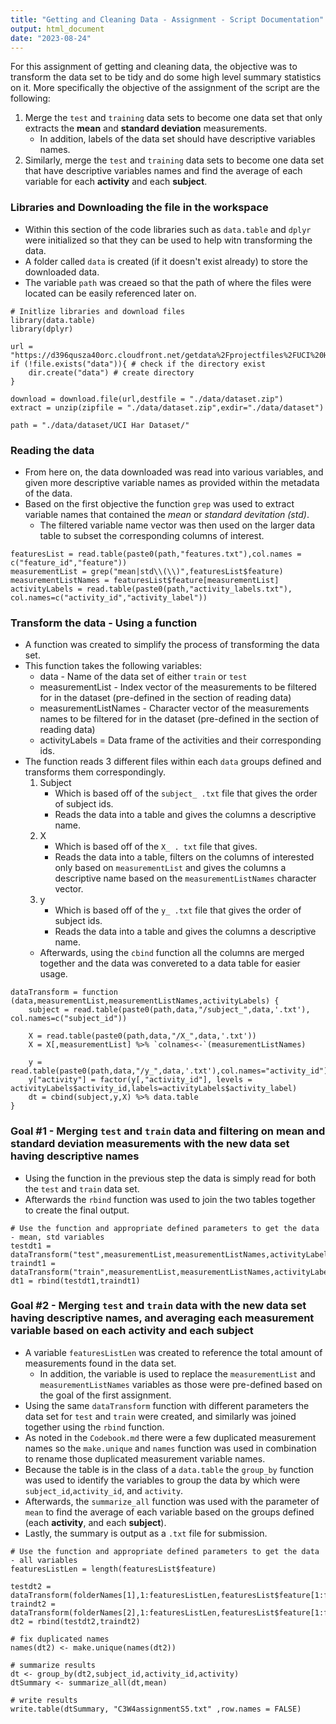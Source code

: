 ```yaml
---
title: "Getting and Cleaning Data - Assignment - Script Documentation"
output: html_document
date: "2023-08-24"
---
```


For this assignment of getting and cleaning data, the objective was to transform the data set to be tidy and do some high level summary statistics on it. More specifically the objective of the assignment of the script are the following:

1. Merge the `test` and `training` data sets to become one data set that only extracts the **mean** and **standard deviation** measurements.
    - In addition, labels of the data set should have descriptive variables names.
2. Similarly, merge the `test` and `training` data sets to become one data set that have descriptive variables names and find the average of each variable for each **activity** and each **subject**.

### Libraries and Downloading the file in the workspace
- Within this section of the code libraries such as `data.table` and `dplyr` were initialized so that they can be used to help witn transforming the data. 
- A folder called `data` is created (if it doesn't exist already) to store the downloaded data.
- The variable `path` was creaed so that the path of where the files were located can be easily referenced later on.
```
# Initlize libraries and download files
library(data.table)
library(dplyr)

url = "https://d396qusza40orc.cloudfront.net/getdata%2Fprojectfiles%2FUCI%20HAR%20Dataset.zip"
if (!file.exists("data")){ # check if the directory exist
    dir.create("data") # create directory
}

download = download.file(url,destfile = "./data/dataset.zip")
extract = unzip(zipfile = "./data/dataset.zip",exdir="./data/dataset")

path = "./data/dataset/UCI Har Dataset/"
```

### Reading the data
- From here on, the data downloaded was read into various variables, and given more descriptive variable names as provided within the metadata of the data.
- Based on the first objective the function `grep` was used to extract variable names that contained the *mean* or *standard devitation (std)*.
    - The filtered variable name vector was then used on the larger data table to subset the corresponding columns of interest.

```
featuresList = read.table(paste0(path,"features.txt"),col.names = c("feature_id","feature"))
measurementList = grep("mean|std\\(\\)",featuresList$feature)
measurementListNames = featuresList$feature[measurementList]
activityLabels = read.table(paste0(path,"activity_labels.txt"), col.names=c("activity_id","activity_label"))
```

### Transform the data - Using a function
- A function was created to simplify the process of transforming the data set.
- This function takes the following variables:
    - data - Name of the data set of either `train` or `test`
    - measurementList - Index vector of the measurements to be filtered for in the dataset (pre-defined in the section of reading data)
    - measurementListNames - Character vector of the measurements names to be filtered for in the dataset (pre-defined in the section of reading data)
    - activityLabels = Data frame of the activities and their corresponding ids.
- The function reads 3 different files within each `data` groups defined and transforms them correspondingly.
    1. Subject
        - Which is based off of the `subject_ .txt` file that gives the order of subject ids.
        - Reads the data into a table and gives the columns a descriptive name.
    2. X
        - Which is based off of the `X_ . txt` file that gives.
        - Reads the data into a table, filters on the columns of interested only based on `measurementList` and gives the columns a descriptive name based on the `measurementListNames` character vector.
    3. y
        - Which is based off of the `y_ .txt` file that gives the order of subject ids.
        - Reads the data into a table and gives the columns a descriptive name.
    - Afterwards, using the `cbind` function all the columns are merged together and the data was convereted to a data table for easier usage.

```
dataTransform = function (data,measurementList,measurementListNames,activityLabels) {
    subject = read.table(paste0(path,data,"/subject_",data,'.txt'), col.names=c("subject_id"))

    X = read.table(paste0(path,data,"/X_",data,'.txt'))
    X = X[,measurementList] %>% `colnames<-`(measurementListNames)

    y = read.table(paste0(path,data,"/y_",data,'.txt'),col.names="activity_id")
    y["activity"] = factor(y[,"activity_id"], levels = activityLabels$activity_id,labels=activityLabels$activity_label)
    dt = cbind(subject,y,X) %>% data.table
}
```

### **Goal #1** - Merging `test` and `train` data and filtering on **mean** and **standard deviation** measurements with the new data set having descriptive names
- Using the function in the previous step the data is simply read for both the `test` and `train` data set.
- Afterwards the `rbind` function was used to join the two tables together to create the final output.
```
# Use the function and appropriate defined parameters to get the data - mean, std variables
testdt1 = dataTransform("test",measurementList,measurementListNames,activityLabels)
traindt1 = dataTransform("train",measurementList,measurementListNames,activityLabels)
dt1 = rbind(testdt1,traindt1)
```

### **Goal #2** - Merging `test` and `train` data with the new data set having descriptive names, and averaging each measurement variable based on each **activity** and each **subject**
- A variable `featuresListLen` was created to reference the total amount of measurements found in the data set.
    - In addition, the variable is used to replace the `measurementList` and `measurementListNames` variables as those were pre-defined based on the goal of the first assignment.
- Using the same `dataTransform` function with different parameters the data set for `test` and `train` were created, and similarly was joined together using the `rbind` function.
- As noted in the `Codebook.md` there were a few duplicated measurement names so the `make.unique` and `names` function was used in combination to rename those duplicated measurement variable names.
- Because the table is in the class of a `data.table` the `group_by` function was used to identify the variables to group the data by which were `subject_id`,`activity_id`, and `activity`.
- Afterwards, the `summarize_all` function was used with the parameter of `mean` to find the average of each variable based on the groups defined (each **activity**, and each **subject**).
- Lastly, the summary is output as a `.txt` file for submission.

```
# Use the function and appropriate defined parameters to get the data - all variables
featuresListLen = length(featuresList$feature)

testdt2 = dataTransform(folderNames[1],1:featuresListLen,featuresList$feature[1:featuresListLen],activityLabels)
traindt2 = dataTransform(folderNames[2],1:featuresListLen,featuresList$feature[1:featuresListLen],activityLabels)
dt2 = rbind(testdt2,traindt2)

# fix duplicated names
names(dt2) <- make.unique(names(dt2))

# summarize results
dt <- group_by(dt2,subject_id,activity_id,activity)
dtSummary <- summarize_all(dt,mean)

# write results
write.table(dtSummary, "C3W4assignmentS5.txt" ,row.names = FALSE)
```
